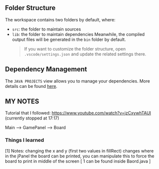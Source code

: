 ## Folder Structure

The workspace contains two folders by default, where:

- `src`: the folder to maintain sources
- `lib`: the folder to maintain dependencies
  Meanwhile, the compiled output files will be generated in the `bin` folder by default.
  > If you want to customize the folder structure, open `.vscode/settings.json` and update the related settings there.

## Dependency Management

The `JAVA PROJECTS` view allows you to manage your dependencies. More details can be found [here](https://github.com/microsoft/vscode-java-dependency#manage-dependencies).

## MY NOTES

Tutorial that I followed: https://www.youtube.com/watch?v=jzCxywhTAUI (currently stopped at 17:17)

Main --> GamePanel --> Board

### Things I learned

[1] Notes: changing the x and y (first two values in fillRect) changes where in the jPanel the board can be printed, you can manipulate this to force the board to print in middle of the screen
[ 1 can be found inside Baord.java ]
